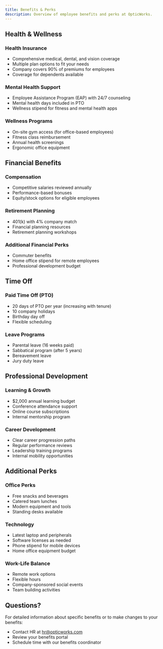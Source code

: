 ```yaml
---
title: Benefits & Perks
description: Overview of employee benefits and perks at OpticWorks.
---
```


## Health & Wellness

### Health Insurance
- Comprehensive medical, dental, and vision coverage
- Multiple plan options to fit your needs
- Company covers 90% of premiums for employees
- Coverage for dependents available

### Mental Health Support
- Employee Assistance Program (EAP) with 24/7 counseling
- Mental health days included in PTO
- Wellness stipend for fitness and mental health apps

### Wellness Programs
- On-site gym access (for office-based employees)
- Fitness class reimbursement
- Annual health screenings
- Ergonomic office equipment

## Financial Benefits

### Compensation
- Competitive salaries reviewed annually
- Performance-based bonuses
- Equity/stock options for eligible employees

### Retirement Planning
- 401(k) with 4% company match
- Financial planning resources
- Retirement planning workshops

### Additional Financial Perks
- Commuter benefits
- Home office stipend for remote employees
- Professional development budget

## Time Off

### Paid Time Off (PTO)
- 20 days of PTO per year (increasing with tenure)
- 10 company holidays
- Birthday day off
- Flexible scheduling

### Leave Programs
- Parental leave (16 weeks paid)
- Sabbatical program (after 5 years)
- Bereavement leave
- Jury duty leave

## Professional Development

### Learning & Growth
- $2,000 annual learning budget
- Conference attendance support
- Online course subscriptions
- Internal mentorship program

### Career Development
- Clear career progression paths
- Regular performance reviews
- Leadership training programs
- Internal mobility opportunities

## Additional Perks

### Office Perks
- Free snacks and beverages
- Catered team lunches
- Modern equipment and tools
- Standing desks available

### Technology
- Latest laptop and peripherals
- Software licenses as needed
- Phone stipend for mobile devices
- Home office equipment budget

### Work-Life Balance
- Remote work options
- Flexible hours
- Company-sponsored social events
- Team building activities

## Questions?

For detailed information about specific benefits or to make changes to your benefits:
- Contact HR at hr@opticworks.com
- Review your benefits portal
- Schedule time with our benefits coordinator
